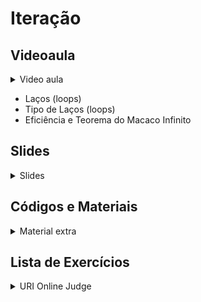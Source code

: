 Iteração
====================================

## Videoaula

<details>
    <summary>Video aula</summary>

<iframe width="560" height="315" src="https://www.youtube.com/embed/XNKbLV_lSIs" title="YouTube video player" frameborder="0" allow="accelerometer; autoplay; clipboard-write; encrypted-media; gyroscope; picture-in-picture" allowfullscreen></iframe>

</details>

- Laços (loops)
- Tipo de Laços (loops)
- Eficiência e Teorema do Macaco Infinito 

## Slides

<details>
    <summary>Slides</summary>

<iframe src="https://docs.google.com/presentation/d/e/2PACX-1vTsSgDRnVS_576JcrNwASzD74rwFlcwwJcF3P0rbtCwRtMMZhc4QBWaTO5CqCh0tUmOwHJjOjAQ_I2S/embed?start=false&loop=false&delayms=3000" frameborder="0" width="600" height="400" allowfullscreen="true" mozallowfullscreen="true" webkitallowfullscreen="true"></iframe>

</details>

## Códigos e Materiais

<details>
    <summary>Material extra</summary>

<div markdown=1>

- [Documentação do C++ ](https://devdocs.io/cpp-algorithm/)
</div>
</details>

## Lista de Exercícios

<details>
    <summary>URI Online Judge</summary>

<div markdown=1>

- Lista de Exercícios 03
  - Acessem o [URI Online Judge](https://www.urionlinejudge.com.br/judge/en/login) e entrem na disciplina GE Iniciante.
  - ID da disciplina: 7550
  - Chave: XMGN22y
- Exercícios Extras 
    - [[URI 1118] Várias Notas Com Validação](https://www.urionlinejudge.com.br/judge/pt/problems/view/1118)
    - [[URI 1131] Grenais](https://www.urionlinejudge.com.br/judge/pt/problems/view/1131)
    - [[URI 1157] Divisores I](https://www.urionlinejudge.com.br/judge/pt/problems/view/1157)
    - [[URI 1164] Número Perfeito](https://www.urionlinejudge.com.br/judge/pt/problems/view/1164)
    - [[URI 1165] Número Primo](https://www.urionlinejudge.com.br/judge/pt/problems/view/1165)
- Desafios
    - Escreva um programa que mostre os números de 0 a 100 e coloque Fizz nos números múltiplos de 3 e Buzz nos múltiplos de 5, caso ambos ocorram mostre FizzBuzz.
    - [[URI 1160] Crescimento Populacional](https://www.urionlinejudge.com.br/judge/pt/problems/view/1160)

</div>
</details>
